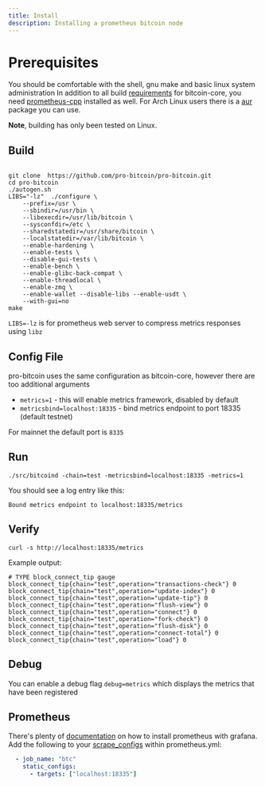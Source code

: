 ```yaml
---
title: Install
description: Installing a prometheus bitcoin node
---
```


# Prerequisites

  You should be comfortable with the shell, gnu make and basic linux system administration
  In addition to all build [requirements](https://github.com/bitcoin/bitcoin/blob/master/doc/build-unix.md) for bitcoin-core, you need [prometheus-cpp](https://github.com/jupp0r/prometheus-cpp)
  installed as well.
  For Arch Linux users there is a [aur](https://aur.archlinux.org/packages/prometheus-cpp-git) package you can use.

  **Note**, building has only been tested on Linux.

## Build

```shell

git clone  https://github.com/pro-bitcoin/pro-bitcoin.git
cd pro-bitcoin
./autogen.sh
LIBS="-lz"  ./configure \
    --prefix=/usr \
    --sbindir=/usr/bin \
    --libexecdir=/usr/lib/bitcoin \
    --sysconfdir=/etc \
    --sharedstatedir=/usr/share/bitcoin \
    --localstatedir=/var/lib/bitcoin \
    --enable-hardening \
    --enable-tests \
    --disable-gui-tests \
    --enable-bench \
    --enable-glibc-back-compat \
    --enable-threadlocal \
    --enable-zmq \
    --enable-wallet --disable-libs --enable-usdt \
    --with-gui=no
make
```

`LIBS=-lz` is for prometheus web server to compress metrics responses using `libz`

## Config File

pro-bitcoin uses the same configuration as bitcoin-core, however there are too additional arguments

* `metrics=1` - this will enable metrics framework, disabled by default
* `metricsbind=localhost:18335` - bind metrics endpoint to port 18335 (default testnet)

For mainnet the default port is `8335`


## Run

```shell
./src/bitcoind -chain=test -metricsbind=localhost:18335 -metrics=1
```

You should see a log entry like this:
```
Bound metrics endpoint to localhost:18335/metrics
```

## Verify

```shell
curl -s http://localhost:18335/metrics
```

Example output:

```text
# TYPE block_connect_tip gauge
block_connect_tip{chain="test",operation="transactions-check"} 0
block_connect_tip{chain="test",operation="update-index"} 0
block_connect_tip{chain="test",operation="update-tip"} 0
block_connect_tip{chain="test",operation="flush-view"} 0
block_connect_tip{chain="test",operation="connect"} 0
block_connect_tip{chain="test",operation="fork-check"} 0
block_connect_tip{chain="test",operation="flush-disk"} 0
block_connect_tip{chain="test",operation="connect-total"} 0
block_connect_tip{chain="test",operation="load"} 0
```


## Debug

You can enable a debug flag `debug=metrics` which displays the metrics that have been registered

## Prometheus

There's plenty of [documentation](https://lmgtfy.app/?q=Prometheus+grafana+install) on how to install prometheus with grafana.
Add the following to your [scrape_configs](https://prometheus.io/docs/prometheus/latest/configuration/configuration/)  within prometheus.yml:
```yaml
  - job_name: "btc"
    static_configs:
      - targets: ["localhost:18335"]
```

